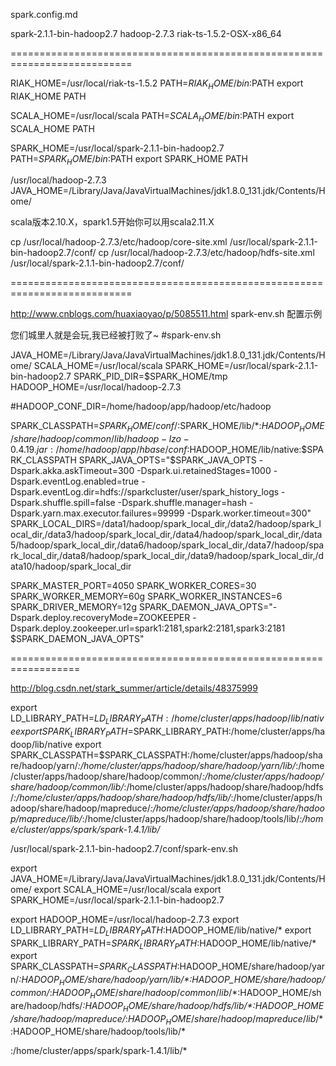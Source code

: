 spark.config.md

spark-2.1.1-bin-hadoop2.7
hadoop-2.7.3
riak-ts-1.5.2-OSX-x86_64

===========================================================================

RIAK_HOME=/usr/local/riak-ts-1.5.2
PATH=$RIAK_HOME/bin:$PATH
export RIAK_HOME PATH
 
SCALA_HOME=/usr/local/scala
PATH=$SCALA_HOME/bin:$PATH
export SCALA_HOME PATH
 
SPARK_HOME=/usr/local/spark-2.1.1-bin-hadoop2.7
PATH=$SPARK_HOME/bin:$PATH
export SPARK_HOME PATH


/usr/local/hadoop-2.7.3
JAVA_HOME=/Library/Java/JavaVirtualMachines/jdk1.8.0_131.jdk/Contents/Home/



scala版本2.10.X，spark1.5开始你可以用scala2.11.X


cp /usr/local/hadoop-2.7.3/etc/hadoop/core-site.xml /usr/local/spark-2.1.1-bin-hadoop2.7/conf/
cp /usr/local/hadoop-2.7.3/etc/hadoop/hdfs-site.xml /usr/local/spark-2.1.1-bin-hadoop2.7/conf/



===========================================================================

http://www.cnblogs.com/huaxiaoyao/p/5085511.html
spark-env.sh 配置示例

您们城里人就是会玩,我已经被打败了~
#spark-env.sh 

JAVA_HOME=/Library/Java/JavaVirtualMachines/jdk1.8.0_131.jdk/Contents/Home/
SCALA_HOME=/usr/local/scala
SPARK_HOME=/usr/local/spark-2.1.1-bin-hadoop2.7
SPARK_PID_DIR=$SPARK_HOME/tmp
HADOOP_HOME=/usr/local/hadoop-2.7.3

#HADOOP_CONF_DIR=/home/hadoop/app/hadoop/etc/hadoop

SPARK_CLASSPATH=$SPARK_HOME/conf/:$SPARK_HOME/lib/*:$HADOOP_HOME/share/hadoop/common/lib/hadoop-lzo-0.4.19.jar:/home/hadoop/app/hbase/conf:$HADOOP_HOME/lib/native:$SPARK_CLASSPATH
SPARK_JAVA_OPTS="$SPARK_JAVA_OPTS -Dspark.akka.askTimeout=300 -Dspark.ui.retainedStages=1000 -Dspark.eventLog.enabled=true -Dspark.eventLog.dir=hdfs://sparkcluster/user/spark_history_logs -Dspark.shuffle.spill=false -Dspark.shuffle.manager=hash -Dspark.yarn.max.executor.failures=99999 -Dspark.worker.timeout=300"
SPARK_LOCAL_DIRS=/data1/hadoop/spark_local_dir,/data2/hadoop/spark_local_dir,/data3/hadoop/spark_local_dir,/data4/hadoop/spark_local_dir,/data5/hadoop/spark_local_dir,/data6/hadoop/spark_local_dir,/data7/hadoop/spark_local_dir,/data8/hadoop/spark_local_dir,/data9/hadoop/spark_local_dir,/data10/hadoop/spark_local_dir

SPARK_MASTER_PORT=4050
SPARK_WORKER_CORES=30
SPARK_WORKER_MEMORY=60g
SPARK_WORKER_INSTANCES=6
SPARK_DRIVER_MEMORY=12g
SPARK_DAEMON_JAVA_OPTS="-Dspark.deploy.recoveryMode=ZOOKEEPER -Dspark.deploy.zookeeper.url=spark1:2181,spark2:2181,spark3:2181 $SPARK_DAEMON_JAVA_OPTS"


==================================================================


http://blog.csdn.net/stark_summer/article/details/48375999



export LD_LIBRARY_PATH=$LD_LIBRARY_PATH:/home/cluster/apps/hadoop/lib/native
export SPARK_LIBRARY_PATH=$SPARK_LIBRARY_PATH:/home/cluster/apps/hadoop/lib/native
export SPARK_CLASSPATH=$SPARK_CLASSPATH:/home/cluster/apps/hadoop/share/hadoop/yarn/*:/home/cluster/apps/hadoop/share/hadoop/yarn/lib/*:/home/cluster/apps/hadoop/share/hadoop/common/*:/home/cluster/apps/hadoop/share/hadoop/common/lib/*:/home/cluster/apps/hadoop/share/hadoop/hdfs/*:/home/cluster/apps/hadoop/share/hadoop/hdfs/lib/*:/home/cluster/apps/hadoop/share/hadoop/mapreduce/*:/home/cluster/apps/hadoop/share/hadoop/mapreduce/lib/*:/home/cluster/apps/hadoop/share/hadoop/tools/lib/*:/home/cluster/apps/spark/spark-1.4.1/lib/*




/usr/local/spark-2.1.1-bin-hadoop2.7/conf/spark-env.sh

export JAVA_HOME=/Library/Java/JavaVirtualMachines/jdk1.8.0_131.jdk/Contents/Home/
export SCALA_HOME=/usr/local/scala
export SPARK_HOME=/usr/local/spark-2.1.1-bin-hadoop2.7

export HADOOP_HOME=/usr/local/hadoop-2.7.3
export LD_LIBRARY_PATH=$LD_LIBRARY_PATH:$HADOOP_HOME/lib/native/*
export SPARK_LIBRARY_PATH=$SPARK_LIBRARY_PATH:$HADOOP_HOME/lib/native/*
export SPARK_CLASSPATH=$SPARK_CLASSPATH:$HADOOP_HOME/share/hadoop/yarn/*:$HADOOP_HOME/share/hadoop/yarn/lib/*:$HADOOP_HOME/share/hadoop/common/*:$HADOOP_HOME/share/hadoop/common/lib/*:$HADOOP_HOME/share/hadoop/hdfs/*:$HADOOP_HOME/share/hadoop/hdfs/lib/*:$HADOOP_HOME/share/hadoop/mapreduce/*:$HADOOP_HOME/share/hadoop/mapreduce/lib/*:$HADOOP_HOME/share/hadoop/tools/lib/*




:/home/cluster/apps/spark/spark-1.4.1/lib/*





